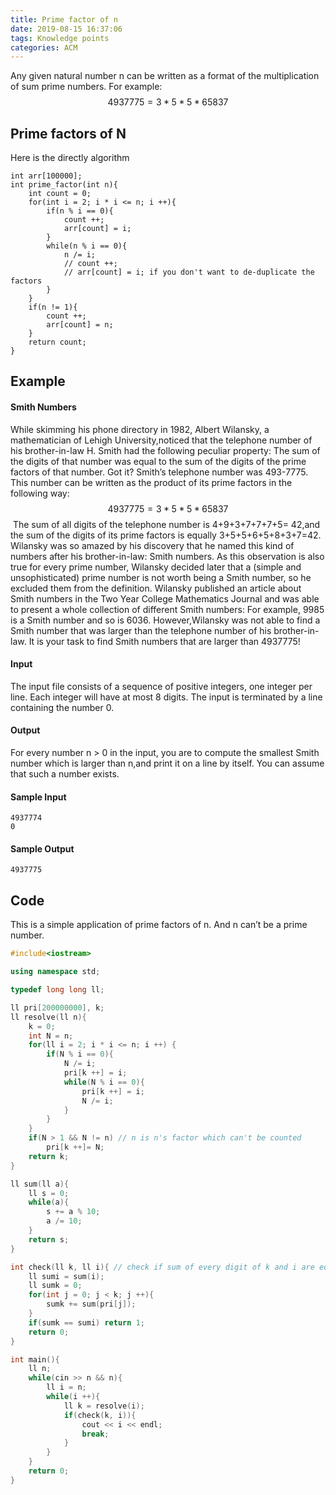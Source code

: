 ```yaml
---
title: Prime factor of n
date: 2019-08-15 16:37:06
tags: Knowledge points
categories: ACM
---
```


Any given natural number n can be written as a format of the multiplication of sum prime numbers. For example:
$$
4937775= 3*5*5*65837
$$

## Prime factors of N

Here is the directly algorithm

```
int arr[100000];
int prime_factor(int n){
	int count = 0;
	for(int i = 2; i * i <= n; i ++){ 
		if(n % i == 0){
			count ++;
			arr[count] = i;
		}
		while(n % i == 0){
			n /= i;
            // count ++;
            // arr[count] = i; if you don't want to de-duplicate the factors
		}
	}
	if(n != 1){
		count ++;
		arr[count] = n;
	}
	return count;
}
```

## Example

#### Smith Numbers

 While skimming his phone directory in 1982, Albert Wilansky, a mathematician of Lehigh University,noticed that the telephone number of his brother-in-law H. Smith had the following peculiar property: The sum of the digits of that number was equal to the sum of the digits of the prime factors of that number. Got it? Smith’s telephone number was 493-7775. This number can be written as the product of its prime factors in the following way:
$$
4937775= 3*5*5*65837
$$
​ The sum of all digits of the telephone number is 4+9+3+7+7+7+5= 42,and the sum of the digits of its prime factors is equally 3+5+5+6+5+8+3+7=42. Wilansky was so amazed by his discovery that he named this kind of numbers after his brother-in-law: Smith numbers.
As this observation is also true for every prime number, Wilansky decided later that a (simple and unsophisticated) prime number is not worth being a Smith number, so he excluded them from the definition.
Wilansky published an article about Smith numbers in the Two Year College Mathematics Journal and was able to present a whole collection of different Smith numbers: For example, 9985 is a Smith number and so is 6036. However,Wilansky was not able to find a Smith number that was larger than the telephone number of his brother-in-law. It is your task to find Smith numbers that are larger than 4937775!

#### Input

 The input file consists of a sequence of positive integers, one integer per line. Each integer will have at most 8 digits. The input is terminated by a line containing the number 0.

#### Output

 For every number n > 0 in the input, you are to compute the smallest Smith number which is larger than n,and print it on a line by itself. You can assume that such a number exists.

#### Sample Input

```
4937774
0
```

#### Sample Output

```
4937775
```

## Code

This is a simple application of prime factors of n. And n can’t be a prime number.

```c++
#include<iostream>

using namespace std;

typedef long long ll;

ll pri[200000000], k;
ll resolve(ll n){
	k = 0;
	int N = n;
	for(ll i = 2; i * i <= n; i ++) {
		if(N % i == 0){
			N /= i;
	        pri[k ++] = i;
	        while(N % i == 0){
	        	pri[k ++] = i;
	        	N /= i;
			}
		}
	}
	if(N > 1 && N != n) // n is n's factor which can't be counted
		pri[k ++]= N;
	return k;
}

ll sum(ll a){
	ll s = 0;
	while(a){
		s += a % 10;
		a /= 10;
	}
	return s;
}

int check(ll k, ll i){ // check if sum of every digit of k and i are equal
	ll sumi = sum(i);
	ll sumk = 0;
	for(int j = 0; j < k; j ++){
		sumk += sum(pri[j]);
	}
	if(sumk == sumi) return 1;
	return 0;
}

int main(){
	ll n;
	while(cin >> n && n){
		ll i = n;
		while(i ++){
			ll k = resolve(i);
			if(check(k, i)){ 
				cout << i << endl;
				break;
			}
		}
	}
	return 0;
}
```